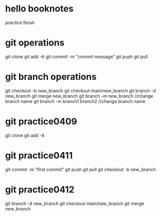 # hello booknotes
practice finish 
# git operations
git clone
git add -A 
git commit -m "commit message"
git push git pull
# git branch operations
git checkout -b new_branch
git checkout main/new_branch
git branch -d new_branch
git merge new_branch
git branch -m new_branch //change branch name
git branch -m branch1  branch2 //change branch name

# git practice0409
git clone 
git add -A

# git practice0411
git commit -m "first commit"
git push 
git pull
git checkout -b new_branch

# git practice0412
git branch -d new_branch
git checkout main/new_branch
git merge new_branch
